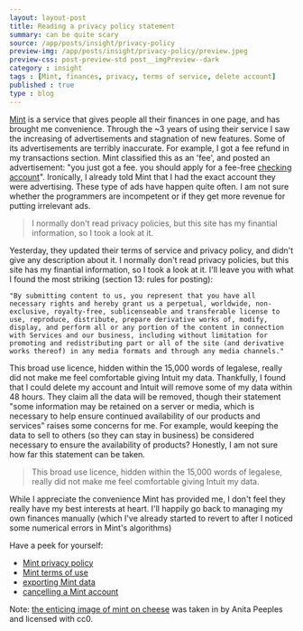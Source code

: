 ```yaml
---
layout: layout-post
title: Reading a privacy policy statement
summary: can be quite scary
source: /app/posts/insight/privacy-policy
preview-img: /app/posts/insight/privacy-policy/preview.jpeg
preview-css: post-preview-std post__imgPreview--dark
category : insight
tags : [Mint, finances, privacy, terms of service, delete account]
published : true
type : blog
---
```




[Mint](https://www.mint.com/) is a service that gives people all their finances in one page, and has brought me convenience. Through the ~3 years of using their service I saw the increasing of advertisements and stagnation of new features. Some of its advertisements are terribly inaccurate. For example, I got a fee refund in my transactions section. Mint classified this as an 'fee', and posted an advertisement: "you just got a fee. you should apply for a fee-free [checking account](https://www.ted.com/watch/ted-institute/ted-ibm/marie-wallace-privacy-by-design)". Ironically, I already told Mint that I had the exact account they were advertising. These type of ads have happen quite often. I am not sure whether the programmers are incompetent or if they get more revenue for putting irrelevant ads.

> I normally don't read privacy policies, but this site has my finantial information, so I took a look at it.

Yesterday, they updated their terms of service and privacy policy, and didn't give any description about it. I normally don't read privacy policies, but this site has my finantial information, so I took a look at it. I'll leave you with what I found the most striking (section 13: rules for posting):

	"By submitting content to us, you represent that you have all necessary rights and hereby grant us a perpetual, worldwide, non-exclusive, royalty-free, sublicenseable and transferable license to use, reproduce, distribute, prepare derivative works of, modify, display, and perform all or any portion of the content in connection with Services and our business, including without limitation for promoting and redistributing part or all of the site (and derivative works thereof) in any media formats and through any media channels."
	
This broad use licence, hidden within the 15,000 words of legalese, really did not make me feel comfortable giving Intuit my data. Thankfully, I found that I could delete my account and Intuit will remove some of my data within 48 hours. They claim all the data will be removed, though their statement "some information may be retained on a server or media, which is necessary to help ensure continued availability of our products and services" raises some concerns for me. For example, would keeping the data to sell to others (so they can stay in business) be considered necessary to ensure the availability of products? Honestly, I am not sure how far this statement can be taken. 

> This broad use licence, hidden within the 15,000 words of legalese, really did not make me feel comfortable giving Intuit my data.

While I appreciate the convenience Mint has provided me, I don't feel they really have my best interests at heart. I'll happily go back to managing my own finances manually (which I've already started to revert to after I noticed some numerical errors in Mint's algorithms)

Have a peek for yourself:

* [Mint privacy policy](https://www.mint.com/privacy)
* [Mint terms of use](https://www.mint.com/terms)
* [exporting Mint data](https://mint.lc.intuit.com/questions/951225-how-can-i-export-data-from-mint)
* [cancelling a Mint account](https://mint.lc.intuit.com/questions/940738)

Note: [the enticing image of mint on cheese](https://unsplash.com/photos/KMtq9dy-9Vc) was taken in by Anita Peeples and licensed with cc0.
